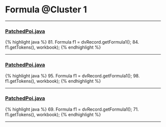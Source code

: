 # Formula @Cluster 1

***

### [PatchedPoi.java](https://searchcode.com/codesearch/view/72854649/)
{% highlight java %}
81. Formula f1 = dvRecord.getFormula1();
84.     f1.getTokens(), workbook);
{% endhighlight %}

***

### [PatchedPoi.java](https://searchcode.com/codesearch/view/72854649/)
{% highlight java %}
95. Formula f1 = dvRecord.getFormula1();
98.     f1.getTokens(), workbook);
{% endhighlight %}

***

### [PatchedPoi.java](https://searchcode.com/codesearch/view/72854649/)
{% highlight java %}
69. Formula f1 = dvRecord.getFormula1();
71.     f1.getTokens(), workbook);
{% endhighlight %}

***

